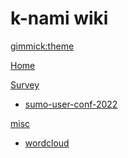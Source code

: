 # k-nami wiki

<!-- [gimmick:themechooser](Choose theme) -->

[gimmick:theme](cyborg)

[Home](index.md)

[Survey]()

  * [sumo-user-conf-2022](survey/sumo_user_conf_2022.md)

<!-- [Projects]()


[Programming]()

[Command]()

[Hardware]() -->

[misc]()

  * [wordcloud](misc/wordcloud.md)
